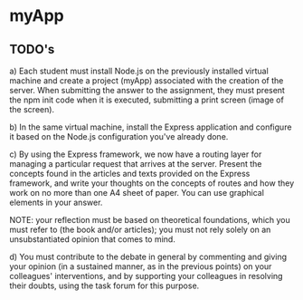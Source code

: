 # myApp
## TODO's

a) Each student must install Node.js on the previously installed virtual machine and create a project (myApp) associated with the creation of the server. When submitting the answer to the assignment, they must present the npm init code when it is executed, submitting a print screen (image of the screen).

b) In the same virtual machine, install the Express application and configure it based on the Node.js configuration you've already done. 

c) By using the Express framework, we now have a routing layer for managing a particular request that arrives at the server. Present the concepts found in the articles and texts provided on the Express framework, and write your thoughts on the concepts of routes and how they work on no more than one A4 sheet of paper. You can use graphical elements in your answer. 

NOTE: your reflection must be based on theoretical foundations, which you must refer to (the book and/or articles); you must not rely solely on an unsubstantiated opinion that comes to mind.

d) You must contribute to the debate in general by commenting and giving your opinion (in a sustained manner, as in the previous points) on your colleagues' interventions, and by supporting your colleagues in resolving their doubts, using the task forum for this purpose.
